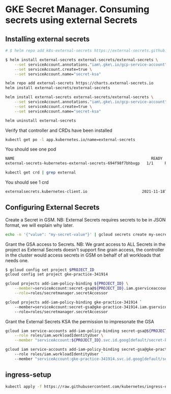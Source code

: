 # GKE Secret Manager. Consuming secrets using external Secrets

## Installing external secrets

```bash
# $ helm repo add k8s-external-secrets https://external-secrets.github.io/kubernetes-external-secrets/

$ helm install external-secrets external-secrets/external-secrets \
    --set serviceAccount.annotations."iam\.gke\.io/gcp-service-account"='secret-gsa@'"${PROJECT_ID}"'.iam.gserviceaccount.com' \
    --set serviceAccount.create=true \
    --set serviceAccount.name="secret-ksa"

helm repo add external-secrets https://charts.external-secrets.io
helm install external-secrets/external-secrets

helm install external-secrets external-secrets/external-secrets \
    --set serviceAccount.annotations."iam\.gke\.io/gcp-service-account"='secret-gsa@gke-practice-341914.iam.gserviceaccount.com' \
    --set serviceAccount.create=true \
    --set serviceAccount.name="secret-ksa"

helm uninstall external-secrets
```

Verify that controller and CRDs have been installed

```bash
kubectl get po -l app.kubernetes.io/name=external-secrets
```

You should see one pod

```bash
NAME                                                            READY   STATUS    RESTARTS   AGE
external-secrets-kubernetes-external-secrets-694f98f7bhbxgp   1/1     Running       0          20m
```

```bash
kubectl get crd | grep external
```

You should see 1 crd

```bash
externalsecrets.kubernetes-client.io                        2021-11-18T10:53:05Z
```

## Configuring External Secrets

Create a Secret in GSM. NB: External Secrets requires secrets to be in JSON format, we will explain why later.

```bash
echo -n '{"value": "my-secret-value"}' | gcloud secrets create my-secret --replication-policy="automatic" --data-file=-
```

Grant the GSA access to Secrets. NB: We grant access to ALL Secrets in the project as External Secrets doesn't support fine grain access, the controller in the cluster would access secrets in GSM on behalf of all workloads that needs one.

```bash
$ gcloud config set project $PROJECT_ID
gcloud config set project gke-practice-341914

gcloud projects add-iam-policy-binding ${PROJECT_ID} \
    --member=serviceAccount:secret-gsa@${PROJECT_ID}.iam.gserviceaccount.com \
    --role=roles/secretmanager.secretAccessor

gcloud projects add-iam-policy-binding gke-practice-341914 `
    --member=serviceAccount:secret-gsa@gke-practice-341914.iam.gserviceaccount.com `
    --role=roles/secretmanager.secretAccessor
```

Grant the External Secrets KSA the permission to impresonate the GSA

```bash
gcloud iam service-accounts add-iam-policy-binding secret-gsa@${PROJECT_ID}.iam.gserviceaccount.com \
    --role roles/iam.workloadIdentityUser \
    --member "serviceAccount:${PROJECT_ID}.svc.id.goog[default/secret-ksa]"

gcloud iam service-accounts add-iam-policy-binding secret-gsa@gke-practice-341914.iam.gserviceaccount.com `
    --role roles/iam.workloadIdentityUser `
    --member "serviceAccount:gke-practice-341914.svc.id.goog[default/secret-ksa]"
```

## ingress-setup

```bash
kubectl apply -f https://raw.githubusercontent.com/kubernetes/ingress-nginx/controller-v1.1.1/deploy/static/provider/cloud/deploy.yaml
```
